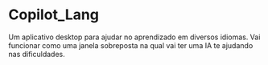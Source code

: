 # Copilot_Lang
Um aplicativo desktop para ajudar no aprendizado em diversos idiomas. Vai funcionar como uma janela sobreposta na qual vai ter uma IA te ajudando nas dificuldades.
